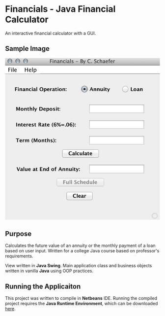 # Financials - Java Financial Calculator

An interactive financial calculator with a GUI.

## Sample Image

![Sample Image](https://github.com/schaeferchrisa/Financials/blob/master/FinancialsSample.png)

## Purpose
Calculates the future value of an annuity or the monthly payment of a loan based on user input.
Written for a college Java course based on professor's requirements.

View written in __Java Swing__. Main application class and business objects written in vanilla __Java__ using OOP practices.

## Running the Applicaiton
This project was written to compile in __Netbeans__ IDE.
Running the compiled project requires the __Java Runtime Environment__, which can be downloaded [here](https://java.com/en/download/).
